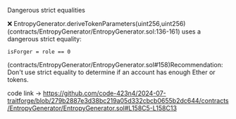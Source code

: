 Dangerous strict equalities

❌ EntropyGenerator.deriveTokenParameters(uint256,uint256) (contracts/EntropyGenerator/EntropyGenerator.sol:136-161) 
uses a dangerous strict equality:    

```isForger = role == 0``` 

(contracts/EntropyGenerator/EntropyGenerator.sol#158)Recommendation: Don't use strict equality to determine if an account has enough Ether or tokens.

code link -> https://github.com/code-423n4/2024-07-traitforge/blob/279b2887e3d38bc219a05d332cbcb0655b2dc644/contracts/EntropyGenerator/EntropyGenerator.sol#L158C5-L158C13